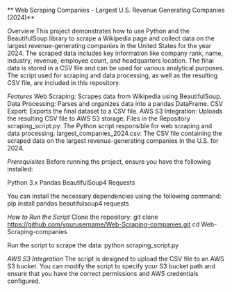 ** Web Scraping Companies - Largest U.S. Revenue Generating Companies (2024)**

*Overview*
This project demonstrates how to use Python and the BeautifulSoup library to scrape a Wikipedia page and collect data on the largest revenue-generating companies in the United States for the year 2024. The scraped data includes key information like company rank, name, industry, revenue, employee count, and headquarters location.
The final data is stored in a CSV file and can be used for various analytical purposes. The script used for scraping and data processing, as well as the resulting CSV file, are included in this repository.

*Features*
Web Scraping: Scrapes data from Wikipedia using BeautifulSoup.
Data Processing: Parses and organizes data into a pandas DataFrame.
CSV Export: Exports the final dataset to a CSV file.
AWS S3 Integration: Uploads the resulting CSV file to AWS S3 storage.
Files in the Repository
scraping_script.py: The Python script responsible for web scraping and data processing.
largest_companies_2024.csv: The CSV file containing the scraped data on the largest revenue-generating companies in the U.S. for 2024.

*Prerequisites*
Before running the project, ensure you have the following installed:

Python 3.x
Pandas
BeautifulSoup4
Requests

You can install the necessary dependencies using the following command:
pip install pandas beautifulsoup4 requests

*How to Run the Script*
Clone the repository:
git clone https://github.com/yourusername/Web-Scraping-companies.git
cd Web-Scraping-companies

Run the script to scrape the data:
python scraping_script.py

*AWS S3 Integration*
The script is designed to upload the CSV file to an AWS S3 bucket. You can modify the script to specify your S3 bucket path and ensure that you have the correct permissions and AWS credentials configured.
